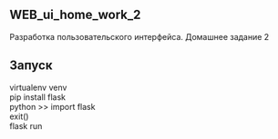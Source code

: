 ## WEB_ui_home_work_2  
Разработка пользовательского интерфейса. Домашнее задание 2  
## Запуск  
  
virtualenv venv   
pip install flask   
python >> import flask  
exit()  
flask run  
